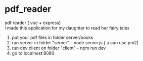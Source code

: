 # pdf_reader
 pdf reader ( vue + express)   
I made this application for my daughter to read her fairy tales   
1. put your pdf files in folder server/books   
2. run server in folder "server" - node server.js ( u can use pm2)  
3. run dev client on folder "client" - npm run dev   
4. go to localhost:8080   
